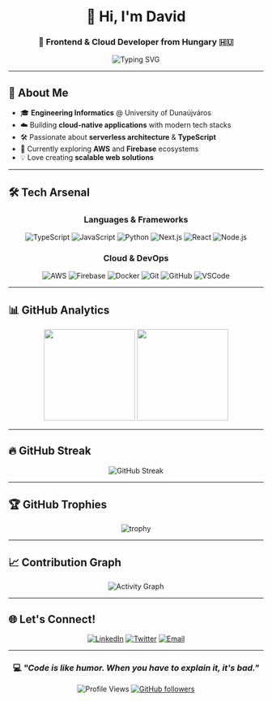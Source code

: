 <div align="center">

# 👋 Hi, I'm David
### 🚀 Frontend & Cloud Developer from Hungary 🇭🇺

<img src="https://readme-typing-svg.herokuapp.com?font=Fira+Code&pause=1000&color=00D9FF&center=true&vCenter=true&width=435&lines=Full+Stack+Developer;Cloud+Enthusiast;Always+Learning+New+Things" alt="Typing SVG" />

</div>

---

## 🎯 About Me

- 🎓 **Engineering Informatics** @ University of Dunaújváros  
- ☁️ Building **cloud-native applications** with modern tech stacks
- 🛠️ Passionate about **serverless architecture** & **TypeScript**
- 🌱 Currently exploring **AWS** and **Firebase** ecosystems
- 💡 Love creating **scalable web solutions**

---

## 🛠️ Tech Arsenal

<div align="center">

### Languages & Frameworks
![TypeScript](https://skillicons.dev/icons?i=ts)
![JavaScript](https://skillicons.dev/icons?i=js)
![Python](https://skillicons.dev/icons?i=python)
![Next.js](https://skillicons.dev/icons?i=nextjs)
![React](https://skillicons.dev/icons?i=react)
![Node.js](https://skillicons.dev/icons?i=nodejs)

### Cloud & DevOps
![AWS](https://skillicons.dev/icons?i=aws)
![Firebase](https://skillicons.dev/icons?i=firebase)
![Docker](https://skillicons.dev/icons?i=docker)
![Git](https://skillicons.dev/icons?i=git)
![GitHub](https://skillicons.dev/icons?i=github)
![VSCode](https://skillicons.dev/icons?i=vscode)

</div>

---

## 📊 GitHub Analytics

<div align="center">

<img height="180em" src="https://github-readme-stats.vercel.app/api?username=birodavidka&show_icons=true&theme=tokyonight&include_all_commits=true&count_private=true&hide_border=true"/>
<img height="180em" src="https://github-readme-stats.vercel.app/api/top-langs/?username=birodavidka&layout=compact&theme=tokyonight&hide_border=true&langs_count=8"/>

</div>

---

## 🔥 GitHub Streak

<div align="center">

![GitHub Streak](https://streak-stats.demolab.com?user=birodavidka&theme=tokyonight&hide_border=true&date_format=M%20j%5B%2C%20Y%5D)

</div>

---

## 🏆 GitHub Trophies

<div align="center">

![trophy](https://github-profile-trophy.vercel.app/?username=birodavidka&theme=tokyonight&no-frame=true&row=1&column=6)

</div>

---

## 📈 Contribution Graph

<div align="center">

![Activity Graph](https://github-readme-activity-graph.vercel.app/graph?username=birodavidka&theme=tokyo-night&hide_border=true&area=true)

</div>

---

## 🌐 Let's Connect!

<div align="center">

[![LinkedIn](https://img.shields.io/badge/LinkedIn-0A66C2?style=for-the-badge&logo=linkedin&logoColor=white)](http://www.linkedin.com/in/bighomiedavid)
[![Twitter](https://img.shields.io/badge/Twitter-1DA1F2?style=for-the-badge&logo=twitter&logoColor=white)](https://twitter.com/)
[![Email](https://img.shields.io/badge/Email-D14836?style=for-the-badge&logo=gmail&logoColor=white)](mailto:your.email@example.com)

</div>

---

<div align="center">

### 💻 *"Code is like humor. When you have to explain it, it's bad."* 

![Profile Views](https://komarev.com/ghpvc/?username=birodavidka&color=blueviolet&style=for-the-badge)
[![GitHub followers](https://img.shields.io/github/followers/birodavidka?style=for-the-badge&color=blue)](https://github.com/birodavidka)

</div>
